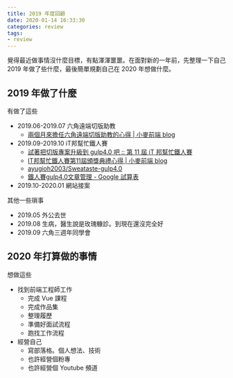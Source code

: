 ```yaml
---
title: 2019 年度回顧
date: 2020-01-14 16:33:30
categories: review
tags:
- review
---
```


覺得最近做事情沒什麼目標，有點渾渾噩噩。在面對新的一年前，先整理一下自己 2019 年做了些什麼，最後簡單規劃自己在 2020 年想做什麼。

<!-- more -->


## 2019 年做了什麼

有做了這些
- 2019.06-2019.07 六角遠端切版助教 
  - [兩個月來擔任六角遠端切版助教的心得 | 小麥前端 blog](https://ayugioh2003.github.io/2019/07/hexschool-TA-experience/)
- 2019.09-2019.10 iT邦幫忙鐵人賽 
  - [試著把切版專案升級到 gulp4.0 吧 :: 第 11 屆 iT 邦幫忙鐵人賽](https://ithelp.ithome.com.tw/users/20104132/ironman/2921)
  - [IT邦幫忙鐵人賽第11屆頒獎典禮心得 | 小麥前端 blog](https://ayugioh2003.github.io/2020/01/ithelp-ironman-2020-award/)
  - [ayugioh2003/Sweataste-gulp4.0](https://github.com/ayugioh2003/Sweataste-gulp4.0)
  - [鐵人賽gulp4.0文章管理 - Google 試算表](https://docs.google.com/spreadsheets/d/1cRwuSB34OPfdlKhGUF_uOObMpibV0DkBIHH7jtRp-JA/edit#gid=0)
- 2019.10-2020.01 網站接案

其他一些瑣事
- 2019.05 外公去世
- 2019.08 生病，醫生說是玫瑰糠診。到現在還沒完全好
- 2019.09 六角三週年同學會

## 2020 年打算做的事情

想做這些
- 找到前端工程師工作
  - 完成 Vue 課程
  - 完成作品集
  - 整理履歷
  - 準備好面試流程
  - 跑找工作流程
- 經營自己
  - 寫部落格。個人想法、技術
  - 也許經營個粉專
  - 也許經營個 Youtube 頻道
